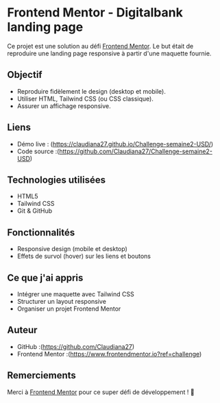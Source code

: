 # Frontend Mentor - Digitalbank landing page

Ce projet est une solution au défi [Frontend Mentor](https://www.frontendmentor.io/challenges). Le but était de reproduire une landing page responsive à partir d'une maquette fournie.

## Objectif

- Reproduire fidèlement le design (desktop et mobile).
- Utiliser HTML, Tailwind CSS (ou CSS classique).
- Assurer un affichage responsive.

## Liens

- Démo live : (https://claudiana27.github.io/Challenge-semaine2-USD/)
- Code source :(https://github.com/Claudiana27/Challenge-semaine2-USD)

## Technologies utilisées

- HTML5
- Tailwind CSS
- Git & GitHub

## Fonctionnalités

- Responsive design (mobile et desktop)
- Effets de survol (hover) sur les liens et boutons

## Ce que j'ai appris

- Intégrer une maquette avec Tailwind CSS
- Structurer un layout responsive
- Organiser un projet Frontend Mentor

## Auteur

-  GitHub :(https://github.com/Claudiana27)
-  Frontend Mentor :(https://www.frontendmentor.io?ref=challenge)

## Remerciements

Merci à [Frontend Mentor](https://www.frontendmentor.io) pour ce super défi de développement ! 🎉
